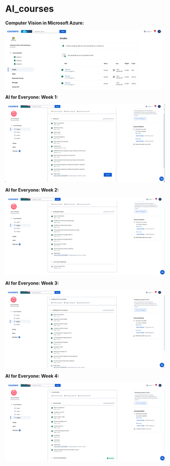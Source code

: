 # AI_courses

**Computer Vision in Microsoft Azure:**

![computer vision in azure](opera_sYD1TCszLE.png)


**AI for Everyone: Week 1:**

![computer vision in azure](opera_lPvq2KIiWR.png)


**AI for Everyone: Week 2:**

![computer vision in azure](opera_k4cC88d76W.png)


**AI for Everyone: Week 3:**

![computer vision in azure](opera_Q4F8oafeAW.png)


**AI for Everyone: Week 4:**

![computer vision in azure](opera_cGDyEoWFqX.png)
